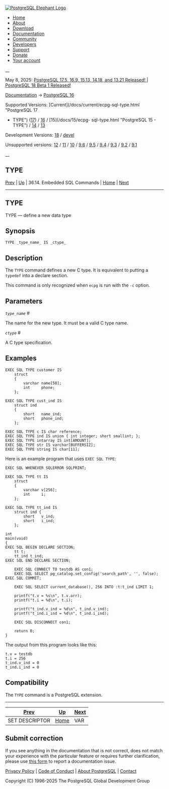 [ ![PostgreSQL Elephant Logo](/media/img/about/press/elephant.png) ](/)

  * [Home](/ "Home")
  * [About](/about/ "About")
  * [Download](/download/ "Download")
  * [Documentation](/docs/ "Documentation")
  * [Community](/community/ "Community")
  * [Developers](/developer/ "Developers")
  * [Support](/support/ "Support")
  * [Donate](/about/donate/ "Donate")
  * [Your account](/account/ "Your account")

__

May 8, 2025: [ PostgreSQL 17.5, 16.9, 15.13, 14.18, and 13.21 Released! ](/about/news/postgresql-175-169-1513-1418-and-1321-released-3072/) | [ PostgreSQL 18 Beta 1 Released! ](/about/news/postgresql-18-beta-1-released-3070/)

[Documentation](/docs/ "Documentation") -> [PostgreSQL
16](/docs/16/index.html)

Supported Versions: [Current](/docs/current/ecpg-sql-type.html "PostgreSQL 17
- TYPE") ([17](/docs/17/ecpg-sql-type.html "PostgreSQL 17 - TYPE")) /
[16](/docs/16/ecpg-sql-type.html "PostgreSQL 16 - TYPE") / [15](/docs/15/ecpg-
sql-type.html "PostgreSQL 15 - TYPE") / [14](/docs/14/ecpg-sql-type.html
"PostgreSQL 14 - TYPE") / [13](/docs/13/ecpg-sql-type.html "PostgreSQL 13 -
TYPE")

Development Versions: [18](/docs/18/ecpg-sql-type.html "PostgreSQL 18 - TYPE")
/ [devel](/docs/devel/ecpg-sql-type.html "PostgreSQL devel - TYPE")

Unsupported versions: [12](/docs/12/ecpg-sql-type.html "PostgreSQL 12 - TYPE")
/ [11](/docs/11/ecpg-sql-type.html "PostgreSQL 11 - TYPE") /
[10](/docs/10/ecpg-sql-type.html "PostgreSQL 10 - TYPE") /
[9.6](/docs/9.6/ecpg-sql-type.html "PostgreSQL 9.6 - TYPE") /
[9.5](/docs/9.5/ecpg-sql-type.html "PostgreSQL 9.5 - TYPE") /
[9.4](/docs/9.4/ecpg-sql-type.html "PostgreSQL 9.4 - TYPE") /
[9.3](/docs/9.3/ecpg-sql-type.html "PostgreSQL 9.3 - TYPE") /
[9.2](/docs/9.2/ecpg-sql-type.html "PostgreSQL 9.2 - TYPE") /
[9.1](/docs/9.1/ecpg-sql-type.html "PostgreSQL 9.1 - TYPE")

__

TYPE  
---  
[Prev](ecpg-sql-set-descriptor.html "SET DESCRIPTOR")  | [Up](ecpg-sql-commands.html "36.14. Embedded SQL Commands") | 36.14. Embedded SQL Commands | [Home](index.html "PostgreSQL 16.9 Documentation") |  [Next](ecpg-sql-var.html "VAR")  
  
* * *

## TYPE

TYPE — define a new data type

## Synopsis

    
    
    TYPE _type_name_ IS _ctype_
    

## Description

The `TYPE` command defines a new C type. It is equivalent to putting a
`typedef` into a declare section.

This command is only recognized when `ecpg` is run with the `-c` option.

## Parameters

_`type_name`_ #

    

The name for the new type. It must be a valid C type name.

_`ctype`_ #

    

A C type specification.

## Examples

    
    
    EXEC SQL TYPE customer IS
        struct
        {
            varchar name[50];
            int     phone;
        };
    
    EXEC SQL TYPE cust_ind IS
        struct ind
        {
            short   name_ind;
            short   phone_ind;
        };
    
    EXEC SQL TYPE c IS char reference;
    EXEC SQL TYPE ind IS union { int integer; short smallint; };
    EXEC SQL TYPE intarray IS int[AMOUNT];
    EXEC SQL TYPE str IS varchar[BUFFERSIZ];
    EXEC SQL TYPE string IS char[11];
    

Here is an example program that uses `EXEC SQL TYPE`:

    
    
    EXEC SQL WHENEVER SQLERROR SQLPRINT;
    
    EXEC SQL TYPE tt IS
        struct
        {
            varchar v[256];
            int     i;
        };
    
    EXEC SQL TYPE tt_ind IS
        struct ind {
            short   v_ind;
            short   i_ind;
        };
    
    int
    main(void)
    {
    EXEC SQL BEGIN DECLARE SECTION;
        tt t;
        tt_ind t_ind;
    EXEC SQL END DECLARE SECTION;
    
        EXEC SQL CONNECT TO testdb AS con1;
        EXEC SQL SELECT pg_catalog.set_config('search_path', '', false); EXEC SQL COMMIT;
    
        EXEC SQL SELECT current_database(), 256 INTO :t:t_ind LIMIT 1;
    
        printf("t.v = %s\n", t.v.arr);
        printf("t.i = %d\n", t.i);
    
        printf("t_ind.v_ind = %d\n", t_ind.v_ind);
        printf("t_ind.i_ind = %d\n", t_ind.i_ind);
    
        EXEC SQL DISCONNECT con1;
    
        return 0;
    }
    

The output from this program looks like this:

    
    
    t.v = testdb
    t.i = 256
    t_ind.v_ind = 0
    t_ind.i_ind = 0
    

## Compatibility

The `TYPE` command is a PostgreSQL extension.

* * *

[Prev](ecpg-sql-set-descriptor.html "SET DESCRIPTOR")  | [Up](ecpg-sql-commands.html "36.14. Embedded SQL Commands") |  [Next](ecpg-sql-var.html "VAR")  
---|---|---  
SET DESCRIPTOR  | [Home](index.html "PostgreSQL 16.9 Documentation") |  VAR  
  
## Submit correction

If you see anything in the documentation that is not correct, does not match
your experience with the particular feature or requires further clarification,
please use [this form](/account/comments/new/16/ecpg-sql-type.html/) to report
a documentation issue.

[Privacy Policy](/about/privacypolicy) | [Code of Conduct](/about/policies/coc/) | [About PostgreSQL](/about/) | [Contact](/about/contact/)  

Copyright (C) 1996-2025 The PostgreSQL Global Development Group

